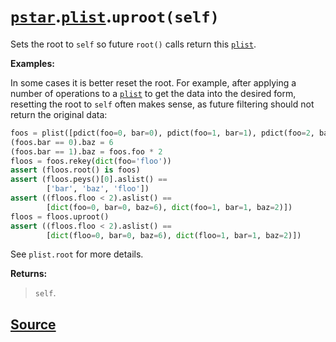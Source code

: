 # [`pstar`](./pstar.md).[`plist`](./pstar_plist.md).`uproot(self)`

Sets the root to `self` so future `root()` calls return this [`plist`](./pstar_plist.md).

**Examples:**

In some cases it is better reset the root. For example, after applying
a number of operations to a [`plist`](./pstar_plist.md) to get the data into the desired form,
resetting the root to `self` often makes sense, as future filtering
should not return the original data:
```python
foos = plist([pdict(foo=0, bar=0), pdict(foo=1, bar=1), pdict(foo=2, bar=0)])
(foos.bar == 0).baz = 6
(foos.bar == 1).baz = foos.foo * 2
floos = foos.rekey(dict(foo='floo'))
assert (floos.root() is foos)
assert (floos.peys()[0].aslist() ==
        ['bar', 'baz', 'floo'])
assert ((floos.floo < 2).aslist() ==
        [dict(foo=0, bar=0, baz=6), dict(foo=1, bar=1, baz=2)])
floos = floos.uproot()
assert ((floos.floo < 2).aslist() ==
        [dict(floo=0, bar=0, baz=6), dict(floo=1, bar=1, baz=2)])
```

See `plist.root` for more details.

**Returns:**

>    `self`.



## [Source](../pstar/pstar.py#L3288-L3319)